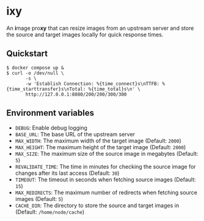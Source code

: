 # ixy

An **i**mage pro**xy** that can resize images from an upstream server and store the source and target images locally for quick response times.

## Quickstart

```
$ docker compose up &
$ curl -o /dev/null \
       -s \
       -w 'Establish Connection: %{time_connect}s\nTTFB: %{time_starttransfer}s\nTotal: %{time_total}s\n' \
       http://127.0.0.1:8080/200/200/300/300
```

## Environment variables

- `DEBUG`: Enable debug logging
- `BASE_URL`: The base URL of the upstream server
- `MAX_WIDTH`: The maximum width of the target image (Default: `2000`)
- `MAX_HEIGHT`: The maximum height of the target image (Default: `2000`)
- `MAX_SIZE`: The maximum size of the source image in megabytes (Default: `5`)
- `REVALIDATE_TIME`: The time in minutes for checking the source image for changes after its last access (Default: `30`)
- `TIMEOUT`: The timeout in seconds when fetching source images (Default: `15`)
- `MAX_REDIRECTS`: The maximum number of redirects when fetching source images (Default: `5`)
- `CACHE_DIR`: The directory to store the source and target images in (Default: `/home/node/cache`)
